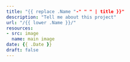 ```yaml
---
title: "{{ replace .Name "-" " " | title }}"
description: "Tell me about this project"
url: "/{{ lower .Name }}/"
resources:
- src: image
  name: main image
date: {{ .Date }}
draft: false
---
```

